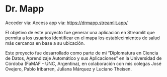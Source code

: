 # Dr. Mapp
Acceder via: Access app via: https://drmapp.streamlit.app/ 

El objetivo de este proyecto fue generar una aplicación en Streamlit que permita a los usuarios identificar en el mapa los establecimientos de salud más cercanos en base a su ubicación.

Este proyecto fue desarrollado como parte de mi “Diplomatura en Ciencia de Datos, Aprendizaje Automático y sus Aplicaciones” en la Universidad de Córdoba (FaMAF - UNC, Argentina), en colaboración con mis colegas José Ovejero, Pablo Iribarren, Juliana Márquez y Luciano Theisen.
